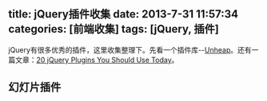 title: jQuery插件收集
date: 2013-7-31 11:57:34
categories: [前端收集]
tags: [jQuery, 插件]
---
jQuery有很多优秀的插件，这里收集整理下。先看一个插件库--[Unheap](http://www.unheap.com/)。还有一篇文章：[20 jQuery Plugins You Should Use Today](http://codegeekz.com/20-jquery-plugins-you-should-use-today/)。
<!--more-->

## 幻灯片插件 ##



